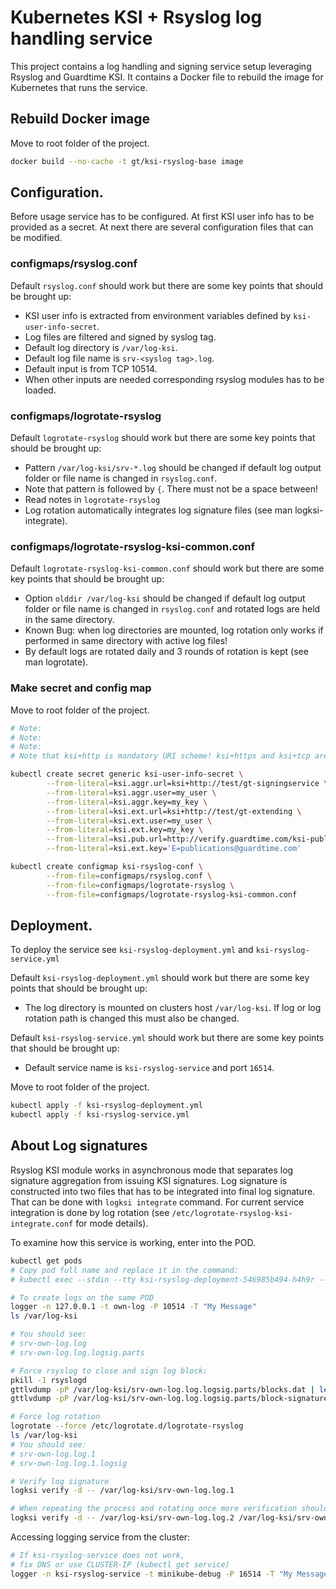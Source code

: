 # Kubernetes KSI + Rsyslog log handling service

This project contains a log handling and signing service setup leveraging Rsyslog and Guardtime KSI. It contains a Docker file to rebuild the image for Kubernetes that runs the service.

## Rebuild Docker image
Move to root folder of the project.
```sh
docker build --no-cache -t gt/ksi-rsyslog-base image
```

## Configuration.
Before usage service has to be configured. At first KSI user info has to be provided as a secret. At next there are several configuration files that can be modified.


### configmaps/rsyslog.conf
Default `rsyslog.conf` should work but there are some key points that should be brought up:
 - KSI user info is extracted from environment variables defined by `ksi-user-info-secret`.
 - Log files are filtered and signed by syslog tag.
 - Default log directory is `/var/log-ksi`.
 - Default log file name is `srv-<syslog tag>.log`.
 - Default input is from TCP 10514.
 - When other inputs are needed corresponding rsyslog modules has to be loaded.

### configmaps/logrotate-rsyslog
Default `logrotate-rsyslog` should work but there are some key points that should be brought up:
 - Pattern `/var/log-ksi/srv-*.log` should be changed if default log output folder or file name is changed in `rsyslog.conf`.
 - Note that pattern is followed by `{`. There must not be a space between!
 - Read notes in `logrotate-rsyslog`
 - Log rotation automatically integrates log signature files (see man logksi-integrate).

### configmaps/logrotate-rsyslog-ksi-common.conf
Default `logrotate-rsyslog-ksi-common.conf` should work but there are some key points that should be brought up:
 - Option `olddir /var/log-ksi` should be changed if default log output folder or file name is changed in `rsyslog.conf` and rotated logs are held in the same directory.
 - Known Bug: when log directories are mounted, log rotation only works if performed in same directory with active log files!
 - By default logs are rotated daily and 3 rounds of rotation is kept (see man logrotate).

### Make secret and config map
 
Move to root folder of the project.
```sh
# Note:
# Note:
# Note:
# Note that ksi+http is mandatory URI scheme! ksi+https and ksi+tcp are the only alternatives!

kubectl create secret generic ksi-user-info-secret \
        --from-literal=ksi.aggr.url=ksi+http://test/gt-signingservice \
        --from-literal=ksi.aggr.user=my_user \
        --from-literal=ksi.aggr.key=my_key \
        --from-literal=ksi.ext.url=ksi+http://test/gt-extending \
        --from-literal=ksi.ext.user=my_user \
        --from-literal=ksi.ext.key=my_key \
        --from-literal=ksi.pub.url=http://verify.guardtime.com/ksi-publications.bin \
        --from-literal=ksi.ext.key='E=publications@guardtime.com'

kubectl create configmap ksi-rsyslog-conf \
        --from-file=configmaps/rsyslog.conf \
        --from-file=configmaps/logrotate-rsyslog \
        --from-file=configmaps/logrotate-rsyslog-ksi-common.conf
```

## Deployment.

To deploy the service see `ksi-rsyslog-deployment.yml` and `ksi-rsyslog-service.yml`

Default `ksi-rsyslog-deployment.yml` should work but there are some key points that should be brought up:
 - The log directory is mounted on clusters host `/var/log-ksi`. If log or log rotation path is changed this must also be changed.

Default `ksi-rsyslog-service.yml` should work but there are some key points that should be brought up:
 - Default service name is `ksi-rsyslog-service` and port `16514`.
 
Move to root folder of the project.
```sh
kubectl apply -f ksi-rsyslog-deployment.yml
kubectl apply -f ksi-rsyslog-service.yml
```

## About Log signatures
Rsyslog KSI module works in asynchronous mode that separates log signature aggregation from issuing KSI signatures. Log signature is constructed into two files that has to be integrated into final log signature. That can be done with `logksi integrate` command. For current service integration is done by log rotation (see `/etc/logrotate-rsyslog-ksi-integrate.conf` for mode details).

To examine how this service is working, enter into the POD.
```sh
kubectl get pods
# Copy pod full name and replace it in the command:
# kubectl exec --stdin --tty ksi-rsyslog-deployment-546985b494-h4h9r -- /bin/bash

# To create logs on the same POD
logger -n 127.0.0.1 -t own-log -P 10514 -T "My Message"
ls /var/log-ksi

# You should see:
# srv-own-log.log
# srv-own-log.log.logsig.parts

# Force rsyslog to close and sign log block:
pkill -1 rsyslogd
gttlvdump -pP /var/log-ksi/srv-own-log.log.logsig.parts/blocks.dat | less
gttlvdump -pP /var/log-ksi/srv-own-log.log.logsig.parts/block-signatures.dat | less

# Force log rotation 
logrotate --force /etc/logrotate.d/logrotate-rsyslog
ls /var/log-ksi
# You should see:
# srv-own-log.log.1
# srv-own-log.log.1.logsig

# Verify log signature
logksi verify -d -- /var/log-ksi/srv-own-log.log.1

# When repeating the process and rotating once more verification should be done as follows:
logksi verify -d -- /var/log-ksi/srv-own-log.log.2 /var/log-ksi/srv-own-log.log.1
```

Accessing logging service from the cluster:
```sh
# If ksi-rsyslog-service does not work,
# fix DNS or use CLUSTER-IP (kubectl get service)
logger -n ksi-rsyslog-service -t minikube-debug -P 16514 -T "My Message"
```
